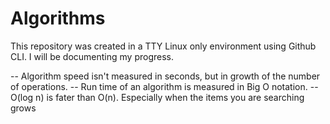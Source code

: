 # Algorithms

This repository was created in a TTY Linux only environment using Github CLI. I will be documenting my progress.

-- Algorithm speed isn't measured in seconds, but in growth of the number of operations.
-- Run time of an algorithm is measured in Big O notation.
-- O(log n) is fater than O(n). Especially when the items you are searching grows
